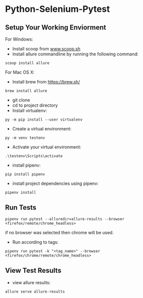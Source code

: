 # Python-Selenium-Pytest
## Setup Your Working Enviorment

For Windows:
* Install scoop from www.scoop.sh
* Install allure commandline by running the following command:
```
scoop install allure
```

For Mac OS X:
* Install brew from https://brew.sh/
```
brew install allure
```

* git clone
* cd to project directory 
* Install virtualenv:
```
py -m pip install --user virtualenv
```
* Create a virtual environment: 
```
py -m venv testenv
```
* Activate your virtual environment:
```
.\testenv\Scripts\activate
```
* install pipenv:
```
pip install pipenv
```
* install project dependencies using pipenv: 
```
pipenv install
```

## Run Tests

```
pipenv run pytest --alluredir=allure-results --browser <firefox/remote/chrome_headless>
```
if no browser was selected then chrome will be used.

* Run according to tags:
```
pipenv run pytest -k "<tag_name>" --browser <firefox/chrome/remote/chrome_headless>
```

## View Test Results

* view allure results: 
```
allure serve allure-results
```